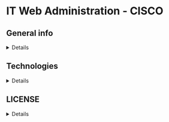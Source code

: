 # IT Web Administration - CISCO

## General info
<details>
The repository will be a collection of multiple network projects in the configuration of Cisco devices from the Cisco Packet Tracer application.
</details>

## Technologies
<details>
In most cases I will use the Cisco Packet Tracer application.
</details>

## LICENSE
<details>
You cannot use my projects without my agreement.
</details>
